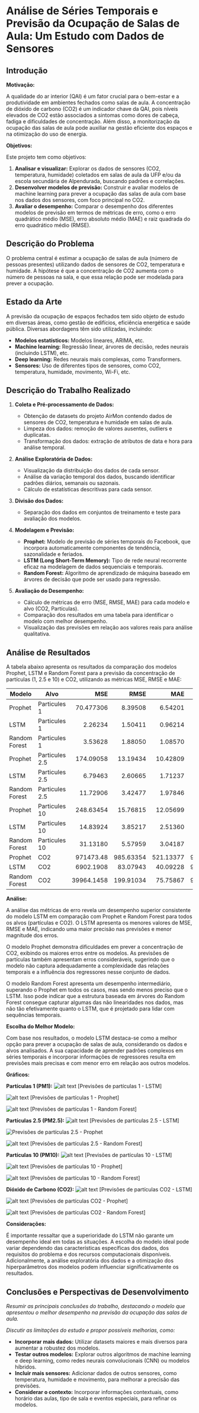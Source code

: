 # Análise de Séries Temporais e Previsão da Ocupação de Salas de Aula: Um Estudo com Dados de Sensores

## Introdução

**Motivação:**

A qualidade do ar interior (QAI) é um fator crucial para o bem-estar e a produtividade em ambientes fechados como salas de aula. A concentração de dióxido de carbono (CO2) é um indicador chave da QAI, pois níveis elevados de CO2 estão associados a sintomas como dores de cabeça, fadiga e dificuldades de concentração. Além disso, a monitorização da ocupação das salas de aula pode auxiliar na gestão eficiente dos espaços e na otimização do uso de energia.

**Objetivos:**

Este projeto tem como objetivos:

1. **Analisar e visualizar:** Explorar os dados de sensores (CO2, temperatura, humidade) coletados em salas de aula da UFP e/ou da escola secundária de Alpendurada, buscando padrões e correlações.
2. **Desenvolver modelos de previsão:** Construir e avaliar modelos de machine learning para prever a ocupação das salas de aula com base nos dados dos sensores, com foco principal no CO2.
3. **Avaliar o desempenho:** Comparar o desempenho dos diferentes modelos de previsão em termos de métricas de erro, como o erro quadrático médio (MSE), erro absoluto médio (MAE) e raiz quadrada do erro quadrático médio (RMSE).

## Descrição do Problema

O problema central é estimar a ocupação de salas de aula (número de pessoas presentes) utilizando dados de sensores de CO2, temperatura e humidade. A hipótese é que a concentração de CO2 aumenta com o número de pessoas na sala, e que essa relação pode ser modelada para prever a ocupação.

## Estado da Arte

A previsão da ocupação de espaços fechados tem sido objeto de estudo em diversas áreas, como gestão de edifícios, eficiência energética e saúde pública. Diversas abordagens têm sido utilizadas, incluindo:

* **Modelos estatísticos:** Modelos lineares, ARIMA, etc.
* **Machine learning:** Regressão linear, árvores de decisão, redes neurais (incluindo LSTM), etc.
* **Deep learning:** Redes neurais mais complexas, como Transformers.
* **Sensores:** Uso de diferentes tipos de sensores, como CO2, temperatura, humidade, movimento, Wi-Fi, etc.

## Descrição do Trabalho Realizado

1. **Coleta e Pré-processamento de Dados:**
   - Obtenção de datasets do projeto AirMon contendo dados de sensores de CO2, temperatura e humidade em salas de aula.
   - Limpeza dos dados: remoção de valores ausentes, outliers e duplicatas.
   - Transformação dos dados: extração de atributos de data e hora para análise temporal.

2. **Análise Exploratória de Dados:**
   - Visualização da distribuição dos dados de cada sensor.
   - Análise da variação temporal dos dados, buscando identificar padrões diários, semanais ou sazonais.
   - Cálculo de estatísticas descritivas para cada sensor.

3. **Divisão dos Dados:**
   - Separação dos dados em conjuntos de treinamento e teste para avaliação dos modelos.

4. **Modelagem e Previsão:**
   - **Prophet:** Modelo de previsão de séries temporais do Facebook, que incorpora automaticamente componentes de tendência, sazonalidade e feriados.
   - **LSTM (Long Short-Term Memory):** Tipo de rede neural recorrente eficaz na modelagem de dados sequenciais e temporais.
   - **Random Forest:** Algoritmo de aprendizado de máquina baseado em árvores de decisão que pode ser usado para regressão.

5. **Avaliação do Desempenho:**
   - Cálculo de métricas de erro (MSE, RMSE, MAE) para cada modelo e alvo (CO2, Partículas).
   - Comparação dos resultados em uma tabela para identificar o modelo com melhor desempenho.
   - Visualização das previsões em relação aos valores reais para análise qualitativa.


## Análise de Resultados

A tabela abaixo apresenta os resultados da comparação dos modelos Prophet, LSTM e Random Forest para a previsão da concentração de partículas (1, 2.5 e 10) e CO2, utilizando as métricas MSE, RMSE e MAE:

| Modelo                   | Alvo                |      MSE |     RMSE |      MAE |   STD_DEV |     MEAN |
|--------------------------|---------------------|----------:|---------:|---------:|----------:|---------:|
| Prophet                 | Particules 1        | 70.477306 |  8.39508 |  6.54201 |  7.40080 |  7.92116 |
| LSTM                    | Particules 1        |  2.26234 |  1.50411 |  0.96214 |  7.40090 |  7.92544 |
| Random Forest            | Particules 1        |  3.53628 |  1.88050 |  1.08570 |  7.40090 |  7.92544 |
| Prophet                 | Particules 2.5      | 174.09058 | 13.19434 | 10.42809 | 11.67977 | 13.23929 |
| LSTM                    | Particules 2.5      |  6.79463 |  2.60665 |  1.71237 | 11.67985 | 13.24614 |
| Random Forest            | Particules 2.5      | 11.72906 |  3.42477 |  1.97846 | 11.67985 | 13.24614 |
| Prophet                 | Particules 10       | 248.63454 | 15.76815 | 12.05699 | 14.46059 | 16.10358 |
| LSTM                    | Particules 10       | 14.83924 |  3.85217 |  2.51360 | 14.46099 | 16.11172 |
| Random Forest            | Particules 10       | 31.13180 |  5.57959 |  3.04187 | 14.46099 | 16.11172 |
| Prophet                 | CO2                 | 971473.48 | 985.63354 | 521.13377 | 973.70317 | 1065.41659|
| LSTM                    | CO2                 |  6902.1908 | 83.07943 | 40.09228 | 973.93849 | 1065.66544|
| Random Forest            | CO2                 | 39964.1458 | 199.91034 | 75.75867 | 973.93849 | 1065.66544|

**Análise:**

A análise das métricas de erro revela um desempenho superior consistente do modelo LSTM em comparação com Prophet e Random Forest para todos os alvos (partículas e CO2). O LSTM apresenta os menores valores de MSE, RMSE e MAE, indicando uma maior precisão nas previsões e menor magnitude dos erros.

O modelo Prophet demonstra dificuldades em prever a concentração de CO2, exibindo os maiores erros entre os modelos. As previsões de partículas também apresentam erros consideráveis, sugerindo que o modelo não captura adequadamente a complexidade das relações temporais e a influência dos regressores nesse conjunto de dados.

O modelo Random Forest apresenta um desempenho intermediário, superando o Prophet em todos os casos, mas sendo menos preciso que o LSTM. Isso pode indicar que a estrutura baseada em árvores do Random Forest consegue capturar algumas das não linearidades nos dados, mas não tão efetivamente quanto o LSTM, que é projetado para lidar com sequências temporais.

**Escolha do Melhor Modelo:**

Com base nos resultados, o modelo LSTM destaca-se como a melhor opção para prever a ocupação de salas de aula, considerando os dados e alvos analisados. A sua capacidade de aprender padrões complexos em séries temporais e incorporar informações de regressores resulta em previsões mais precisas e com menor erro em relação aos outros modelos.

**Gráficos:**



**Partículas 1 (PM1):**
![alt text](<imgs/LSTM Particles 1.png>)
[Previsões de partículas 1 - LSTM]

![alt text](<imgs/Prophet Particles 1.png>)
[Previsões de partículas 1 - Prophet]

![alt text](<imgs/Random Forest Particles 1.png>)
[Previsões de partículas 1 - Random Forest]


**Partículas 2.5 (PM2.5):**
![alt text](<imgs/LSTM Particles 2.5.png>)
[Previsões de partículas 2.5 - LSTM]

![Previsões de partículas 2.5 - Prophet](<imgs/Prophet Particles 2.5.png>)

![alt text](<imgs/Random Forest Particles 2.5.png>)
[Previsões de partículas 2.5 - Random Forest]


**Partículas 10 (PM10):**
![alt text](<imgs/LSTM Particles 10.png>)
[Previsões de partículas 10 - LSTM]

![alt text](<imgs/Prophet Particles 10.png>)
[Previsões de partículas 10 - Prophet]

![alt text](<imgs/Random Forest Particles 10.png>)
[Previsões de partículas 10 - Random Forest]


**Dióxido de Carbono (CO2):**
![alt text](<imgs/LSTM CO2.png>)
[Previsões de partículas CO2 - LSTM]

![alt text](<imgs/Prophet CO2.png>)
[Previsões de partículas CO2 - Prophet]

![alt text](<imgs/Random Forest CO2.png>)
[Previsões de partículas CO2 - Random Forest]



**Considerações:**

É importante ressaltar que a superioridade do LSTM não garante um desempenho ideal em todas as situações. A escolha do modelo ideal pode variar dependendo das características específicas dos dados, dos requisitos do problema e dos recursos computacionais disponíveis. Adicionalmente, a análise exploratória dos dados e a otimização dos hiperparâmetros dos modelos podem influenciar significativamente os resultados.



## Conclusões e Perspectivas de Desenvolvimento

*Resumir as principais conclusões do trabalho, destacando o modelo que apresentou o melhor desempenho na previsão da ocupação das salas de aula.*

*Discutir as limitações do estudo e propor possíveis melhorias, como:*

* **Incorporar mais dados:** Utilizar datasets maiores e mais diversos para aumentar a robustez dos modelos.
* **Testar outros modelos:** Explorar outros algoritmos de machine learning e deep learning, como redes neurais convolucionais (CNN) ou modelos híbridos.
* **Incluir mais sensores:** Adicionar dados de outros sensores, como temperatura, humidade e movimento, para melhorar a precisão das previsões.
* **Considerar o contexto:** Incorporar informações contextuais, como horário das aulas, tipo de sala e eventos especiais, para refinar os modelos.
